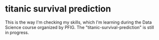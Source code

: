 # titanic survival prediction
This is the way I'm checking my skills, which I'm learning during the Data Science course organized by PFIG.
The "titanic-survival-prediction" is still in progress.
